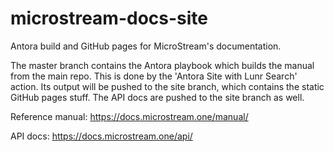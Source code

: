 # microstream-docs-site
Antora build and GitHub pages for MicroStream's documentation.

The master branch contains the Antora playbook which builds the manual from the main repo. This is done by the 'Antora Site with Lunr Search' action. Its output will be pushed to the site branch, which contains the static GitHub pages stuff.
The API docs are pushed to the site branch as well.

Reference manual: https://docs.microstream.one/manual/

API docs: https://docs.microstream.one/api/
